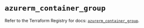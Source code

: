 # `azurerm_container_group`

Refer to the Terraform Registry for docs: [`azurerm_container_group`](https://registry.terraform.io/providers/hashicorp/azurerm/3.113.0/docs/resources/container_group).
